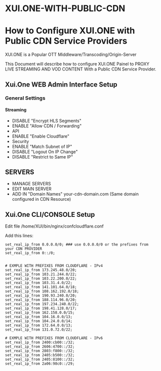 # XUI.ONE-WITH-PUBLIC-CDN

# How to Configure XUI.ONE with Public CDN Service Providers

XUI.ONE is a Popular OTT Middleware/Transcoding/Origin-Server

This Document will describe how to configure XUI.ONE Painel to PROXY LIVE STREAMING AND VOD CONTENT With a Public CDN Service Provider.

## Xui.One WEB Admin Interface Setup
### General Settings
#### Streaming
 - DISABLE "Encrypt HLS Segments"
 - ENABLE "Allow CDN / Forwarding"
 - API
 - ENABLE "Enable Cloudflare"
 - Security
 - ENABLE "Match Subnet of IP"
 - DISABLE "Logout On IP Change"
 - DISABLE "Restrict to Same IP"

 ## SERVERS
 - MANAGE SERVERS
 - EDIT MAIN SERVER
 - ADD IN "Domain Names" your-cdn-domain.com (Same domain configured in CDN Resource)

## Xui.One CLI/CONSOLE Setup

Edit file /home/XUI/bin/nginx/confcloudflare.conf

Add this lines:
```console
set_real_ip_from 0.0.0.0/0; ### use 0.0.0.0/0 or the prefixes from your CDN PROVIDER
set_real_ip_from 0::/0;


# EXMPLE WITH PREFIXES FROM CLOUDFLARE - IPv4
set_real_ip_from 173.245.48.0/20;
set_real_ip_from 103.21.244.0/22;
set_real_ip_from 103.22.200.0/22;
set_real_ip_from 103.31.4.0/22;
set_real_ip_from 141.101.64.0/18;
set_real_ip_from 108.162.192.0/18;
set_real_ip_from 190.93.240.0/20;
set_real_ip_from 188.114.96.0/20;
set_real_ip_from 197.234.240.0/22;
set_real_ip_from 198.41.128.0/17;
set_real_ip_from 162.158.0.0/15;
set_real_ip_from 104.16.0.0/13;
set_real_ip_from 104.24.0.0/14;
set_real_ip_from 172.64.0.0/13;
set_real_ip_from 131.0.72.0/22;

# EXMPLE WITH PREFIXES FROM CLOUDFLARE - IPv6
set_real_ip_from 2400:cb00::/32;
set_real_ip_from 2606:4700::/32;
set_real_ip_from 2803:f800::/32;
set_real_ip_from 2405:b500::/32;
set_real_ip_from 2405:8100::/32;
set_real_ip_from 2a06:98c0::/29;

```

